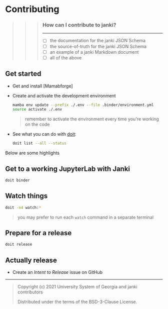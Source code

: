 # Contributing

> > > ### How can I contribute to janki?
> > >
> > > ---
> > >
> > > - [ ] the documentation for the janki JSON Schema
> > > - [ ] the source-of-truth for the janki JSON Schema
> > > - [ ] an example of a janki Markdown document
> > > - [ ] all of the above

## Get started

- Get and install [Mamabforge]
- Create and activate the development environment

  ```bash
  mamba env update --prefix ./.env --file .binder/environment.yml
  source activate ./.env
  ```

  > remember to activate the environment every time you're working on the code

- See what you can do with [doit]:

  ```bash
  doit list --all --status
  ```

Below are some highlights

## Get to a working JupyterLab with Janki

```bash
doit binder
```

## Watch things

```bash
doit -n4 watch:*
```

> you may prefer to run each `watch` command in a separate terminal

## Prepare for a release

```bash
doit release
```

## Actually release

- Create an _Intent to Release_ issue on GitHub

[mambaforge]: https://github.com/conda-forge/miniforge/releases
[doit]: https://pydoit.org/cmd_run.html

---

> Copyright (c) 2021 University System of Georgia and janki contributors
>
> Distributed under the terms of the BSD-3-Clause License.
